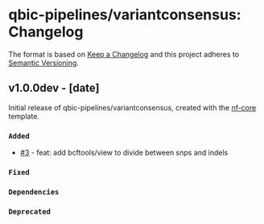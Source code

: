 # qbic-pipelines/variantconsensus: Changelog

The format is based on [Keep a Changelog](https://keepachangelog.com/en/1.0.0/)
and this project adheres to [Semantic Versioning](https://semver.org/spec/v2.0.0.html).

## v1.0.0dev - [date]

Initial release of qbic-pipelines/variantconsensus, created with the [nf-core](https://nf-co.re/) template.

### `Added`

- [#3](https://github.com/qbic-pipelines/variantconsensus/pull/3) - feat: add bcftools/view to divide between snps and indels

### `Fixed`

### `Dependencies`

### `Deprecated`
